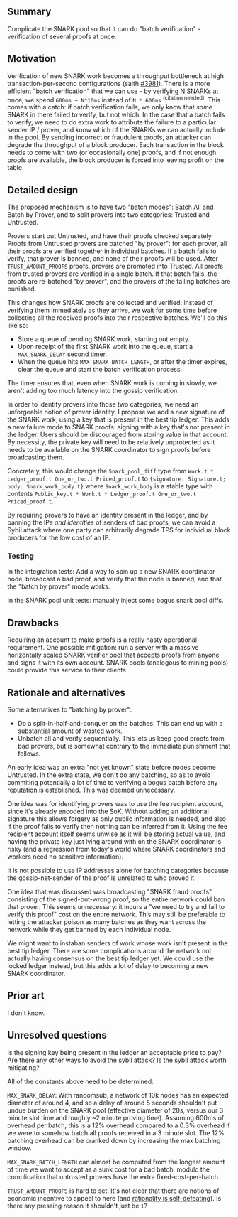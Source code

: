 ## Summary
[summary]: #summary

Complicate the SNARK pool so that it can do "batch verification" - verification of several proofs at once.

## Motivation
[motivation]: #motivation

Verification of new SNARK work becomes a throughput bottleneck at high transaction-per-second configurations (saith [#3981](https://github.com/CodaProtocol/coda/pull/3981)). There is a more efficient "batch verification" that we can use - by verifying N SNARKs at once, we spend `600ms + N*10ms` instead of `N * 600ms` <sup>(citation needed)</sup>. This comes with a catch: if batch verification fails, we only know that _some_ SNARK in there failed to verify, but not which. In the case that a batch fails to verify, we need to do extra work to attribute the failure to a particular sender IP / prover, and know which of the SNARKs we can actually include in the pool. By sending incorrect or fraudulent proofs, an attacker can degrade the throughput of a block producer. Each transaction in the block needs to come with two (or occasionally one) proofs, and if not enough proofs are available, the block producer is forced into leaving profit on the table.

## Detailed design
[detailed-design]: #detailed-design

The proposed mechanism is to have two "batch modes": Batch All and Batch by Prover, and to split provers into two categories: Trusted and Untrusted.

Provers start out Untrusted, and have their proofs checked separately. Proofs from Untrusted provers are batched "by prover": for each prover, all their proofs are verified together in individual batches. If a batch fails to verify, that prover is banned, and none of their proofs will be used. After `TRUST_AMOUNT_PROOFS` proofs, provers are promoted into Trusted. All proofs from trusted provers are verified in a single batch. If that batch fails, the proofs are re-batched "by prover", and the provers of the failing batches are punished.

This changes how SNARK proofs are collected and verified: instead of verifying them immediately as they arrive, we wait for some time before collecting all the received proofs into their respective batches. We'll do this like so:

- Store a queue of pending SNARK work, starting out empty.
- Upon receipt of the first SNARK work into the queue, start a `MAX_SNARK_DELAY` second timer.
- When the queue hits `MAX_SNARK_BATCH_LENGTH`, or after the timer expires, clear the queue and start the batch verification process.

The timer ensures that, even when SNARK work is coming in slowly, we aren't adding too much latency into the gossip verification. 

In order to identify provers into those two categories, we need an unforgeable notion of prover identity. I propose we add a new signature of the SNARK work, using a key that is present in the best tip ledger. This adds a new failure mode to SNARK proofs: signing with a key that's not present in the ledger. Users should be discouraged from storing value in that account. By necessity, the private key will need to be relatively unprotected as it needs to be available on the SNARK coordinator to sign proofs before broadcasting them.

Concretely, this would change the `Snark_pool_diff` type from  `Work.t * Ledger_proof.t One_or_two.t Priced_proof.t` to `{signature: Signature.t; body: Snark_work_body.t}` where `Snark_work_body` is a stable type with contents `Public_key.t * Work.t * Ledger_proof.t One_or_two.t Priced_proof.t`.

By requiring provers to have an identity present in the ledger, and by banning the IPs _and identities_ of senders of bad proofs, we can avoid a Sybil attack where one party can arbitrarily degrade TPS for individual block producers for the low cost of an IP.

### Testing

In the integration tests: Add a way to spin up a new SNARK coordinator node, broadcast a bad proof, and verify that the node is banned, and that the "batch by prover" mode works. 

In the SNARK pool unit tests: manually inject some bogus snark pool diffs.

## Drawbacks
[drawbacks]: #drawbacks

Requiring an account to make proofs is a really nasty operational requirement. One possible mitigation: run a server with a massive horizontally scaled SNARK verifier pool that accepts proofs from anyone and signs it with its own account. SNARK pools (analogous to mining pools) could provide this service to their clients.

## Rationale and alternatives
[rationale-and-alternatives]: #rationale-and-alternatives

Some alternatives to "batching by prover":

- Do a split-in-half-and-conquer on the batches. This can end up with a substantial amount of wasted work.
- Unbatch all and verify sequentially. This lets us keep good proofs from bad provers, but is somewhat contrary to the immediate punishment that follows.

An early idea was an extra "not yet known" state before nodes become Untrusted. In the extra state, we don't do any batching, so as to avoid commiting potentially a lot of time to verifying a bogus batch before any reputation is established. This was deemed unnecessary.

One idea was for identifying provers was to use the fee recipient account, since it's already encoded into the SoK. Without adding an additional signature this allows forgery as only public information is needed, and also if the proof fails to verify then nothing can be inferred from it. Using the fee recipient account itself seems unwise as it will be storing actual value, and having the private key just lying around with on the SNARK coordinator is risky (and a regression from today's world where SNARK coordinators and workers need no sensitive information).

It is not possible to use IP addresses alone for batching categories because the gossip-net-sender of the proof is unrelated to who proved it.

One idea that was discussed was broadcasting "SNARK fraud proofs", consisting of the signed-but-wrong proof, so the entire network could ban that prover. This seems unnecessary: it incurs a "we need to try and fail to verify this proof" cost on the entire network. This may still be preferable to letting the attacker poison as many batches as they want across the network while they get banned by each individual node.

We might want to instaban senders of work whose work isn't present in the best tip ledger. There are some complications around the network not actually having consensus on the best tip ledger yet. We could use the locked ledger instead, but this adds a lot of delay to becoming a new SNARK coordinator.

## Prior art
[prior-art]: #prior-art

I don't know.

## Unresolved questions
[unresolved-questions]: #unresolved-questions

Is the signing key being present in the ledger an acceptable price to pay? Are there any other ways to avoid the sybil attack? Is the sybil attack worth mitigating?

All of the constants above need to be determined:

`MAX_SNARK_DELAY`: With randomsub, a network of 10k nodes has an expected diameter of around 4, and so a delay of around 5 seconds shouldn't put undue burden on the SNARK pool (effective diameter of 20s, versus our 3 minute slot time and roughly ~2 minute proving time). Assuming 600ms of overhead per batch, this is a 12% overhead compared to a 0.3% overhead if we were to somehow batch all proofs received in a 3 minute slot.  The 12% batching overhead can be cranked down by increasing the max batching window.

`MAX_SNARK_BATCH_LENGTH` can almost be computed from the longest amount of time we want to accept as a sunk cost for a bad batch, modulo the complication that untrusted provers have the extra fixed-cost-per-batch.

`TRUST_AMOUNT_PROOFS` is hard to set. It's not clear that there are notions of economic incentive to appeal to here (and [rationality is self-defeating](https://bford.info/2019/09/23/rational/)). Is there any pressing reason it shouldn't just be `1`?
